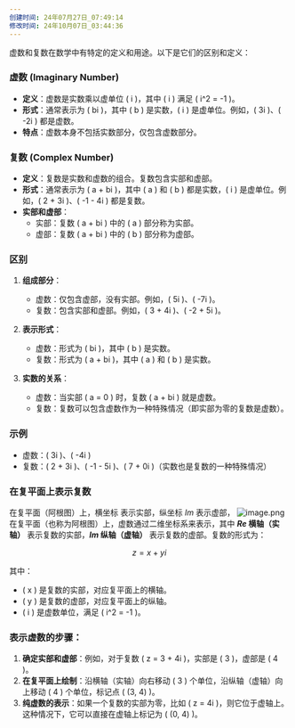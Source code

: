 ```yaml
---
创建时间: 24年07月27日_07:49:14
修改时间: 24年10月07日_03:44:36
---
```

虚数和复数在数学中有特定的定义和用途。以下是它们的区别和定义：

### 虚数 (Imaginary Number)
- **定义**：虚数是实数乘以虚单位 \( i \)，其中 \( i \) 满足 \( i^2 = -1 \)。
- **形式**：通常表示为 \( bi \)，其中 \( b \) 是实数，\( i \) 是虚单位。例如，\( 3i \)、\( -2i \) 都是虚数。
- **特点**：虚数本身不包括实数部分，仅包含虚数部分。

### 复数 (Complex Number)
- **定义**：复数是实数和虚数的组合。复数包含实部和虚部。
- **形式**：通常表示为 \( a + bi \)，其中 \( a \) 和 \( b \) 都是实数，\( i \) 是虚单位。例如，\( 2 + 3i \)、\( -1 - 4i \) 都是复数。
- **实部和虚部**：
  - 实部：复数 \( a + bi \) 中的 \( a \) 部分称为实部。
  - 虚部：复数 \( a + bi \) 中的 \( b \) 部分称为虚部。

### 区别
1. **组成部分**：
   - 虚数：仅包含虚部，没有实部。例如，\( 5i \)、\( -7i \)。
   - 复数：包含实部和虚部。例如，\( 3 + 4i \)、\( -2 + 5i \)。

2. **表示形式**：
   - 虚数：形式为 \( bi \)，其中 \( b \) 是实数。
   - 复数：形式为 \( a + bi \)，其中 \( a \) 和 \( b \) 是实数。

3. **实数的关系**：
   - 虚数：当实部 \( a = 0 \) 时，复数 \( a + bi \) 就是虚数。
   - 复数：复数可以包含虚数作为一种特殊情况（即实部为零的复数是虚数）。

### 示例
- 虚数：\( 3i \)、\( -4i \)
- 复数：\( 2 + 3i \)、\( -1 - 5i \)、\( 7 + 0i \)（实数也是复数的一种特殊情况）

### 在复平面上表示复数
在复平面（阿根图）上，横坐标  表示实部，纵坐标 $Im$ 表示虚部，
![image.png](https://s1.vika.cn/space/2024/10/07/49a0c066374c4bfa9a2c82b999bf1d05)
在复平面（也称为阿根图）上，虚数通过二维坐标系来表示，其中 **$Re$ 横轴（实轴）** 表示复数的实部，**$Im$ 纵轴（虚轴）** 表示复数的虚部。复数的形式为：

$$z = x + yi$$

其中：
- \( x \) 是复数的实部，对应复平面上的横轴。
- \( y \) 是复数的虚部，对应复平面上的纵轴。
- \( i \) 是虚数单位，满足 \( i^2 = -1 \)。

### 表示虚数的步骤：
1. **确定实部和虚部**：例如，对于复数 \( z = 3 + 4i \)，实部是 \( 3 \)，虚部是 \( 4 \)。
2. **在复平面上绘制**：沿横轴（实轴）向右移动 \( 3 \) 个单位，沿纵轴（虚轴）向上移动 \( 4 \) 个单位，标记点 \( (3, 4) \)。
3. **纯虚数的表示**：如果一个复数的实部为零，比如 \( z = 4i \)，则它位于虚轴上。这种情况下，它可以直接在虚轴上标记为 \( (0, 4) \)。